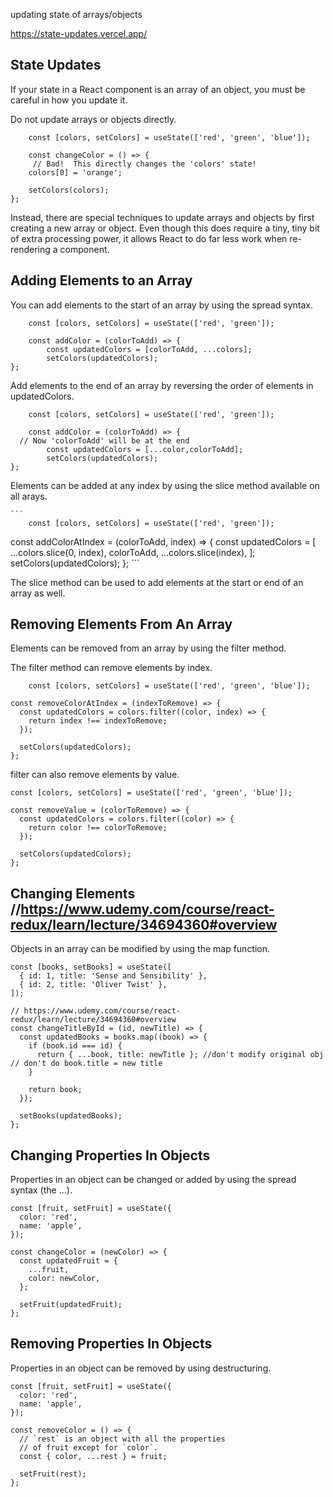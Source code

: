 updating state of arrays/objects

https://state-updates.vercel.app/

## State Updates
If your state in a React component is an array of an object, you must be careful in how you update it.

Do not update arrays or objects directly.
```
    const [colors, setColors] = useState(['red', 'green', 'blue']);

    const changeColor = () => {
     // Bad!  This directly changes the 'colors' state!
    colors[0] = 'orange';

    setColors(colors);
};
```
Instead, there are special techniques to update arrays and objects by first creating a new array or object. Even though this does require a tiny, tiny bit of extra processing power, it allows React to do far less work when re-rendering a component.

## Adding Elements to an Array
You can add elements to the start of an array by using the spread syntax.
```
    const [colors, setColors] = useState(['red', 'green']);

    const addColor = (colorToAdd) => {
        const updatedColors = [colorToAdd, ...colors];
        setColors(updatedColors);
};
```

Add elements to the end of an array by reversing the order of elements in updatedColors.

```
    const [colors, setColors] = useState(['red', 'green']);

    const addColor = (colorToAdd) => {
  // Now 'colorToAdd' will be at the end
        const updatedColors = [...color,colorToAdd];
        setColors(updatedColors);
};
```

Elements can be added at any index by using the slice method available on all arays.

    ```
        const [colors, setColors] = useState(['red', 'green']);

const addColorAtIndex = (colorToAdd, index) => {
  const updatedColors = [
    ...colors.slice(0, index),
    colorToAdd,
    ...colors.slice(index),
  ];
  setColors(updatedColors);
};
    ```

The slice method can be used to add elements at the start or end of an array as well.


## Removing Elements From An Array
Elements can be removed from an array by using the filter method.

The filter method can remove elements by index.
```
    const [colors, setColors] = useState(['red', 'green', 'blue']);

const removeColorAtIndex = (indexToRemove) => {
  const updatedColors = colors.filter((color, index) => {
    return index !== indexToRemove;
  });

  setColors(updatedColors);
};
```

filter can also remove elements by value.
```
const [colors, setColors] = useState(['red', 'green', 'blue']);

const removeValue = (colorToRemove) => {
  const updatedColors = colors.filter((color) => {
    return color !== colorToRemove;
  });

  setColors(updatedColors);
};
```

## Changing Elements //https://www.udemy.com/course/react-redux/learn/lecture/34694360#overview
Objects in an array can be modified by using the map function.

```
const [books, setBooks] = useState([
  { id: 1, title: 'Sense and Sensibility' },
  { id: 2, title: 'Oliver Twist' },
]);

// https://www.udemy.com/course/react-redux/learn/lecture/34694360#overview
const changeTitleById = (id, newTitle) => {
  const updatedBooks = books.map((book) => {
    if (book.id === id) {
      return { ...book, title: newTitle }; //don't modify original obj // don't do book.title = new title
    }

    return book;
  });

  setBooks(updatedBooks);
};
```

## Changing Properties In Objects
Properties in an object can be changed or added by using the spread syntax (the ...).

```
const [fruit, setFruit] = useState({
  color: 'red',
  name: 'apple',
});

const changeColor = (newColor) => {
  const updatedFruit = {
    ...fruit,
    color: newColor,
  };

  setFruit(updatedFruit);
};
```


## Removing Properties In Objects
Properties in an object can be removed by using destructuring.

```
const [fruit, setFruit] = useState({
  color: 'red',
  name: 'apple',
});

const removeColor = () => {
  // `rest` is an object with all the properties
  // of fruit except for `color`.
  const { color, ...rest } = fruit;

  setFruit(rest);
};
```